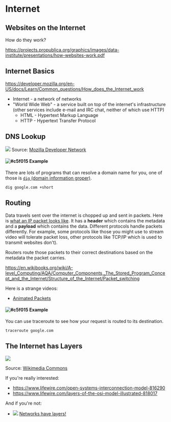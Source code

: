 # Internet

## Websites on the Internet

How do they work?

https://projects.propublica.org/graphics/images/data-institute/presentations/how-websites-work.pdf

## Internet Basics

https://developer.mozilla.org/en-US/docs/Learn/Common_questions/How_does_the_Internet_work

* Internet - a network of networks
* "World Wide Web" - a service built on top of the internet's infrastructure (other services include e-mail and IRC chat, neither of which use HTTP)
	* HTML - Hypertext Markup Language
	* HTTP - Hypertext Transfer Protocol

## DNS Lookup

![](https://mdn.mozillademos.org/files/8961/2014-10-dns-request2.png)
Source: [Mozilla Developer Network](https://developer.mozilla.org/en-US/docs/Learn/Common_questions/What_is_a_domain_name)

#### ![#c5f015](https://placehold.it/15/c5f015/000000?text=+) Example

There are lots of programs that can resolve a domain name for you, one of those is [`dig` (domain information groper)](https://www.tecmint.com/10-linux-dig-domain-information-groper-commands-to-query-dns/).

```
dig google.com +short
```
## Routing

Data travels sent over the internet is chopped up and sent in packets. Here is [what an IP packet looks like](https://en.wikipedia.org/wiki/Network_packet#Example:_IP_packets). It has a **header** which contains the metadata and a **payload** which contains the data. Different protocols handle packets differently. For example, some protocols like those you might use to stream video will tolerate packet loss, other protocols like TCP/IP which is used to transmit websites don't).

Routers route those packets to their correct destinations based on the metadata the packet carries.

https://en.wikibooks.org/wiki/A-level_Computing/AQA/Computer_Components,_The_Stored_Program_Concept_and_the_Internet/Structure_of_the_Internet/Packet_switching

Here is a strange videos:

* [Animated Packets](https://www.youtube.com/watch?v=L8VpthhRaEg)

#### ![#c5f015](https://placehold.it/15/c5f015/000000?text=+) Example

You can use traceroute to see how your request is routed to its destination.

```
traceroute google.com
```

## The Internet has Layers
![](https://upload.wikimedia.org/wikipedia/commons/thumb/4/47/Osi-model-jb.svg/415px-Osi-model-jb.svg.png)

Source: [Wikimedia Commons](https://commons.wikimedia.org/wiki/File:Osi-model-jb.svg)

If you're really interested:

* https://www.lifewire.com/open-systems-interconnection-model-816290
* https://www.lifewire.com/layers-of-the-osi-model-illustrated-818017

And if you're not:

* ![](https://lh3.googleusercontent.com/rEUe8A2Dzw7Kbkhkv3Zzp7VOl8mi0NteVfbvWtppi04eiL3jKVrgUa2pUblfRGdYPkrW=w50) [Networks have layers!](https://www.youtube.com/watch?v=NxwNcgEjWBo)